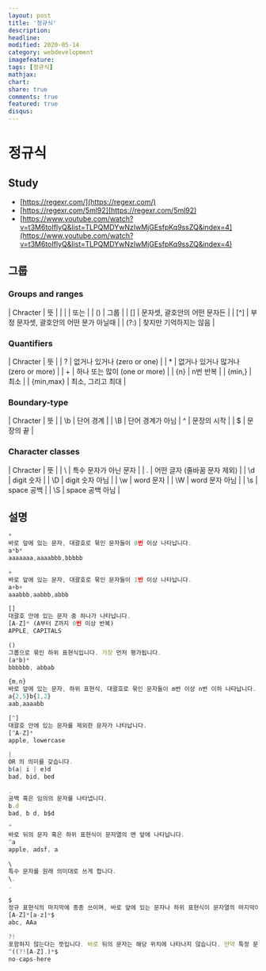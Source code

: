 ```yaml
---
layout: post
title: '정규식'
description:
headline:
modified: 2020-05-14
category: webdevelopment
imagefeature:
tags: [정규식]
mathjax:
chart:
share: true
comments: true
featured: true
disqus:
---
```


# 정규식

## Study

-   [https://regexr.com/](https://regexr.com/)
-   [https://regexr.com/5ml92](https://regexr.com/5ml92)
-   [https://www.youtube.com/watch?v=t3M6toIflyQ&list=TLPQMDYwNzIwMjGEsfpKq9ssZQ&index=4](https://www.youtube.com/watch?v=t3M6toIflyQ&list=TLPQMDYwNzIwMjGEsfpKq9ssZQ&index=4)

## 그룹

### Groups and ranges

| Chracter | 뜻 |
| &#124; | 또는 |
| () | 그룹 |
| [] | 문자셋, 괄호안의 어떤 문자든 |
| [^] | 부정 문자셋, 괄호안의 어떤 문가 아닐때 |
| (?:) | 찾지만 기억하지는 않음 |

### Quantifiers

| Chracter | 뜻 |
| ? | 없거나 있거나 (zero or one) |
| \* | 없거나 있거나 많거나 (zero or more) |
| + | 하나 또는 많이 (one or more) |
| {n} | n번 반복 |
| {min,} | 최소 |
| {min,max} | 최소, 그리고 최대 |

### Boundary-type

| Chracter | 뜻 |
| \b | 단어 경계 |
| \B | 단어 경계가 아님
| ^ | 문장의 시작 |
| $ | 문장의 끝 |

### Character classes

| Chracter | 뜻 |
| \ | 특수 문자가 아닌 문자 |
| . | 어떤 글자 (줄바꿈 문자 제외) |
| \d | digit 숫자 |
| \D | digit 숫자 아님 |
| \w | word 문자 |
| \W | word 문자 아님 |
| \s | space 공백 |
| \S | space 공백 아님 |

## 설명

```JavaScript
*
바로 앞에 있는 문자, 대괄호로 묶인 문자들이 0번 이상 나타납니다.
a*b*
aaaaaaa,aaaabbb,bbbbb

+
바로 앞에 있는 문자, 대괄호로 묶인 문자들이 1번 이상 나타납니다.
a+b+
aaabbb,aabbb,abbb

[]
대괄호 안에 있는 문자 중 하나가 나타납니다.
[A-Z]* (A부터 Z까지 0번 이상 반복)
APPLE, CAPITALS

()
그룹으로 묶인 하위 표현식입니다. 가장 먼저 평가됩니다.
(a*b)*
bbbbbb, abbab

{m,n}
바로 앞에 있는 문자, 하위 표현식, 대괄호로 묶인 문자들이 m번 이상 n번 이하 나타납니다.
a{2,5}b{1,2}
aab,aaaabb

[^]
대괄호 안에 있는 문자를 제외한 문자가 나타납니다.
[^A-Z]*
apple, lowercase

|
OR 의 의미를 갖습니다.
b(a| i | e)d
bad, bid, bed

.
공백 혹은 임의의 문자를 나타냅니다.
b.d
bad, b d, b$d

^
바로 뒤의 문자 혹은 하위 표현식이 문자열의 맨 앞에 나타납니다.
^a
apple, adsf, a

\
특수 문자를 원래 의미대로 쓰게 합니다.
\.
.

$
정규 표현식의 마지막에 종종 쓰이며, 바로 앞에 있는 문자나 하위 표현식이 문자열의 마지막이라는 뜻입니다.
[A-Z]*[a-z]*$
abc, AAa

?!
포함하지 않는다는 뜻입니다. 바로 뒤의 문자는 해당 위치에 나타나지 않습니다. 만약 특정 문자를 배제하고 싶다면 ^(?!a)*$
^((?![A-Z].)*$
no-caps-here

```
